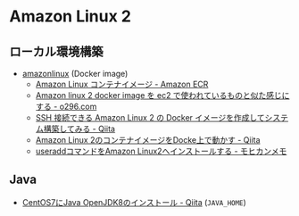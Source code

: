 # Amazon Linux 2

## ローカル環境構築

- [amazonlinux](https://hub.docker.com/_/amazonlinux) (Docker image)
  - [Amazon Linux コンテナイメージ - Amazon ECR](https://docs.aws.amazon.com/ja_jp/AmazonECR/latest/userguide/amazon_linux_container_image.html)
  - [Amazon linux 2 docker image を ec2 で使われているものと似た感じにする - o296.com](https://o296.com/e/Amazonlinux2dockerimage%E3%82%92ec2%E3%81%A7%E4%BD%BF%E3%82%8F%E3%82%8C%E3%81%A6%E3%81%84%E3%82%8B%E3%82%82%E3%81%AE%E3%81%A8%E4%BC%BC%E3%81%9F%E6%84%9F%E3%81%98%E3%81%AB%E3%81%99%E3%82%8B.html)
  - [SSH 接続できる Amazon Linux 2 の Docker イメージを作成してシステム構築してみる - Qiita](https://qiita.com/aucfan-engineer/items/6881d0026b5937b2558d)
  - [Amazon Linux 2のコンテナイメージをDocke上で動かす - Qiita](https://qiita.com/revsystem/items/32715cbdb0b3f1bb53b5)
  - [useraddコマンドをAmazon Linux2へインストールする - モヒカンメモ](https://blog.pinkumohikan.com/entry/install-useradd-command-to-amazon-linux2)

## Java

- [CentOS7にJava OpenJDK8のインストール - Qiita](https://qiita.com/Esfahan/items/60cf425514c66553bd42) (`JAVA_HOME`)
